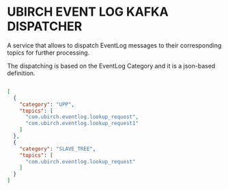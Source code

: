 # UBIRCH EVENT LOG KAFKA DISPATCHER

A service that allows to dispatch EventLog messages to their corresponding topics for further processing.

The dispatching is based on the EventLog Category and it is a json-based definition.

```json

[
  {
    "category": "UPP",
    "topics": [
      "com.ubirch.eventlog.lookup_request",
      "com.ubirch.eventlog.lookup_request1"
    ]
  },
  {
    "category": "SLAVE_TREE",
    "topics": [
      "com.ubirch.eventlog.lookup_request"
    ]
  }
]

```

